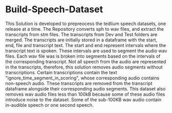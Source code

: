# Build-Speech-Dataset
This Solution is developed to prepreocess the tedlium speech datasets, one release at a time. The Repository converts sph to wav files, and extract the transcripts from stm files. The transcripts from Dev and Test folders are merged. The transcripts are initially stored in a dataframe with the start, end, file and transcript text. The start and end represent intervals where the transcript text is spoken. These intervals are used to segment the audio wav files. Each wav file was is broken into segments based on the intervals of the corresponding transcript. Not all speech from the audio are represented in the transcripts, therefore, this solution removes audio segments without transcriptions. Certain transcriptions contain the text "ignore_time_segment_in_scoring", whose corresponding audio contains non-speech audio. These transcripts are removed from the transcript dataframe alongside their corresponding audio segments. This dataset also removes wav audio files less than 100kB because some of these audio files introduce noise to the dataset. Some of the sub-100KB wav audio contain in-audible speech or one second speech. 
